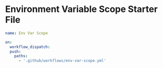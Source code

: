# Environment Variable Scope Starter File

```yaml
name: Env Var Scope

on:
  workflow_dispatch:
  push:
    paths:
      - '.github/workflows/env-var-scope.yml'
```
